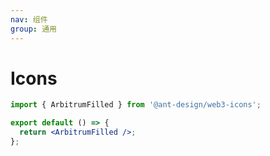 ```yaml
---
nav: 组件
group: 通用
---
```


# Icons

```jsx
import { ArbitrumFilled } from '@ant-design/web3-icons';

export default () => {
  return <ArbitrumFilled />;
};
```
